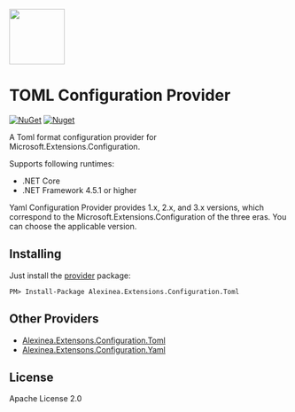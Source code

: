 <p>
    <a href="https://alexinea.com" target="_blank" title="TOML Configuration Provider">
        <img width="100" src="./misc/images/toml-logo.png" />
    </a>
</p>

# TOML Configuration Provider

[![NuGet](https://img.shields.io/nuget/v/Alexinea.Extensions.Configuration.Toml.svg)](https://nuget.org/packages/Alexinea.Extensions.Configuration.Toml) [![Nuget](https://img.shields.io/nuget/dt/Alexinea.Extensions.Configuration.Toml.svg)](https://nuget.org/packages/Alexinea.Extensions.Configuration.Toml)

A Toml format configuration provider for Microsoft.Extensions.Configuration.

Supports following runtimes:

+ .NET Core
+ .NET Framework 4.5.1 or higher

Yaml Configuration Provider provides 1.x, 2.x, and 3.x versions, which correspond to the Microsoft.Extensions.Configuration of the three eras. You can choose the applicable version.

## Installing

Just install the [provider](https://nuget.org/packages/Alexinea.Extensions.Configuration.Toml) package:

```
PM> Install-Package Alexinea.Extensions.Configuration.Toml
```

## Other Providers

+ [Alexinea.Extensons.Configuration.Toml](https://github.com/alexinea/Extensions.Configuration.Toml)
+ [Alexinea.Extensons.Configuration.Yaml](https://github.com/alexinea/Extensions.Configuration.Yaml)

## License

Apache License 2.0


